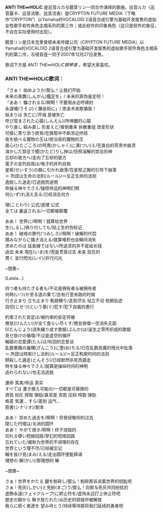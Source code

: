

**ANTI THE∞HOLiC** 是巡音ルカ与鏡音リン一同合作演绎的歌曲。巡音ルカ（巡音露卡、巡音流歌、巡音流香）是CRYPTON FUTURE
MEDIA（下略作“CRYPTON”）以Yamaha的VOCALOID
2语音合成引擎为基础开发贩售的虚拟女性歌手软件角色主唱系列的第三作；或此软件的印象角色（这只是软件的象征，不会在实际使用时出现）。

  
鏡音リン是日本克里普顿未来传媒公司（CRYPTON FUTURE MEDIA）以Yamaha的VOCALOID
2语音合成引擎为基础开发贩售的虚拟歌手软件角色主唱系列的第二作，与镜音连一同于2007年12月27日发售。

  
歌词下方是 _ANTI THE∞HOLiC钢琴谱_ ，希望大家喜欢。

### ANTI THE∞HOLiC歌词：

「さぁ！ 始めようか/那么！让我们开始  
未来の真贋(しんがん)鑑定を」/ 未来的真伪鉴定吧！  
「ああ！ 騙されるな/啊啊！不要用永远呼啸的  
永遠嘯(うそぶ)く錬金術に」/ 炼金术来欺骗我！  
始まりは 失亡に/开端 是被失亡  
呼び覚まされた心猿(しんえん)/所唤醒的心猿  
やり直し 組み直し 形変えど/推倒重来 拆散重组 改变形状  
可換に寄り添う終焉/在换取中不断添近终结  
夜を統べる魔物の王は/统治夜的魔物的王  
直心(ひたごころ)の呵責(かしゃく)に潰(つい)え/在直白的苛责中崩溃  
溶かした禁忌で模(かたど)りし神は/仿照溶解的禁忌的神  
忘却の彼方へ/走向了忘却的彼方  
電子の並列自我は/电子的并列自我  
星枢(せいすう)の腕に引かれ崩落/在星枢之腕的引导下崩落  
＝ 所詮は生命の法則(ルール)/＝反正生命的法则  
逸脱した迷走/已逃脱而迷惘  
命操る神々でさえ/操控命运的神明们啊  
何(いず)れ消え去る/已经消去何方

理(ことわり) 公式/道理 公式  
全ては 裏返される/一切都被颠覆

ああ！ 世界に/啊啊！就算给世界  
生(しるし)偽り付しても/贴上生的伪标记  
ああ！ 破戒の罪代(つみしろ)/啊啊！破解的代偿  
積みながらに掻き消える/就算堆积也会瞬间消失  
求めたのは 延長線ではない/所追求的并不是延长线  
過去 未来 現在(いま)を/而是贯穿过去 未来 现在的  
貫く 並行閃光(レイ)/并行闪光

~間奏~

(Lalala...)

持つ者も持たざる者も/不论是拥有者与被拥有者  
何時(いつ)か至る道の果て/总有行至末路的时候  
行き止まり 立ち止まり 軌跡頼り/走到尽头 站立不动 依赖轨迹  
自切(じせつ)という愚(ぐ)犯す/犯下自裁的愚行

約束された安定は/被约束的安定将被  
倦怠(けんたい)が全て食らい尽くす/倦怠吞噬一空消失无踪  
0(たんじょう)消失織り成す歌姫(ぶんか)は/诞生之零所织成的歌姬  
見せ掛けの循環/不过是虚空的循环  
輪廻の恋愛譚(たん)は/轮回的恋爱谈  
乱数悪魔の讒構(ざんこう)に堕(お)ちる/已在乱数恶魔的残光中坠落  
＝ 所詮は時架けし法則(ルール)/＝反正构架时间的法则  
黙殺した遁走(とんそう)/已经默然杀死而遁走  
時を操る神々でさえ/就算是操纵时间的神明  
逃れられない/也无法逃脱

運命 真実/命运 真实  
すべては 書き換え可能の/一切都是可替换的  
資質 抑圧 搾取 弾劾/甚至是 资质 压抑 榨取 弹劾  
格差 気運… すら/差别 运气…  
筋書(シナリオ)/剧本

ああ！ 崇めた過去を/啊啊！将曾经敬仰的过去  
閉じた円環は/关闭的圆环  
ああ！ やがて焼き/啊啊！终于烧毁的  
切れる儚い短絡回路/梦幻的短络回路  
忘れていた/被称为世界的不讲理的存在  
世界という理不尽/已经被忘记  
輪を抜け見(まみ)える/走出圆环便能拜谒  
理想の 解(かい)/那理想的 解

~間奏~

さぁ！世界をかたる 鍵を粉砕し/那么！粉碎那诉说着世界的钥匙吧  
さぁ！死灰(しかい)と見紛(まご)う/那么！向那与死灰共同纷扰的  
虚飾永遠(フェイクループ)に終止符を/虚饰永远打上休止符吧  
歴史の鎖から 解き放たれた/从历史的锁链中被解放  
我らに続く者達を 望み待とう/持续等待那将我们延续的勇者吧

